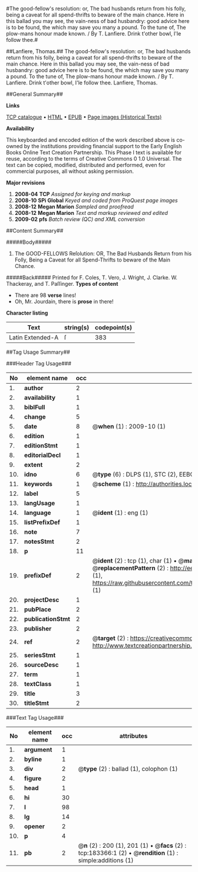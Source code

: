 #The good-fellow's resolution: or, The bad husbands return from his folly, being a caveat for all spend-thrifts to beware of the main chance. Here in this ballad you may see, the vain-ness of bad husbandry: good advice here is to be found, the which may save you many a pound. To the tune of, The plow-mans honour made known. / By T. Lanfiere. Drink t'other bowl, I'le follow thee.#

##Lanfiere, Thomas.##
The good-fellow's resolution: or, The bad husbands return from his folly, being a caveat for all spend-thrifts to beware of the main chance. Here in this ballad you may see, the vain-ness of bad husbandry: good advice here is to be found, the which may save you many a pound. To the tune of, The plow-mans honour made known. / By T. Lanfiere. Drink t'other bowl, I'le follow thee.
Lanfiere, Thomas.

##General Summary##

**Links**

[TCP catalogue](http://www.ota.ox.ac.uk/tcp/)  • 
[HTML](http://tei.it.ox.ac.uk/tcp/Texts-HTML/free/B04/B04278.html)  • 
[EPUB](http://tei.it.ox.ac.uk/tcp/Texts-EPUB/free/B04/B04278.epub) • 
[Page images (Historical Texts)](https://data.historicaltexts.jisc.ac.uk/view?pubId=eebo-99887713e&pageId=eebo-99887713e-183366-1)

**Availability**

This keyboarded and encoded edition of the
	       work described above is co-owned by the institutions
	       providing financial support to the Early English Books
	       Online Text Creation Partnership. This Phase I text is
	       available for reuse, according to the terms of Creative
	       Commons 0 1.0 Universal. The text can be copied,
	       modified, distributed and performed, even for
	       commercial purposes, all without asking permission.

**Major revisions**

1. __2008-04__ __TCP__ *Assigned for keying and markup*
1. __2008-10__ __SPi Global__ *Keyed and coded from ProQuest page images*
1. __2008-12__ __Megan Marion__ *Sampled and proofread*
1. __2008-12__ __Megan Marion__ *Text and markup reviewed and edited*
1. __2009-02__ __pfs__ *Batch review (QC) and XML conversion*

##Content Summary##

#####Body#####

1. The GOOD-FELLOWS Reſolution: OR, The Bad Husbands Return from his Folly, Being a Caveat for all Spend-Thrifts to beware of the Main Chance.

#####Back#####
Printed for F. Coles, T. Vero, J. Wright, J. Clarke. W. Thackeray, and T. Paſſinger.
**Types of content**

  * There are 98 **verse** lines!
  * Oh, Mr. Jourdain, there is **prose** in there!

**Character listing**


|Text|string(s)|codepoint(s)|
|---|---|---|
|Latin Extended-A|ſ|383|

##Tag Usage Summary##

###Header Tag Usage###

|No|element name|occ|attributes|
|---|---|---|---|
|1.|__author__|2||
|2.|__availability__|1||
|3.|__biblFull__|1||
|4.|__change__|5||
|5.|__date__|8| @__when__ (1) : 2009-10 (1)|
|6.|__edition__|1||
|7.|__editionStmt__|1||
|8.|__editorialDecl__|1||
|9.|__extent__|2||
|10.|__idno__|6| @__type__ (6) : DLPS (1), STC (2), EEBO-CITATION (1), PROQUEST (1), VID (1)|
|11.|__keywords__|1| @__scheme__ (1) : http://authorities.loc.gov/ (1)|
|12.|__label__|5||
|13.|__langUsage__|1||
|14.|__language__|1| @__ident__ (1) : eng (1)|
|15.|__listPrefixDef__|1||
|16.|__note__|7||
|17.|__notesStmt__|2||
|18.|__p__|11||
|19.|__prefixDef__|2| @__ident__ (2) : tcp (1), char (1)  •  @__matchPattern__ (2) : ([0-9\-]+):([0-9IVX]+) (1), (.+) (1)  •  @__replacementPattern__ (2) : http://eebo.chadwyck.com/downloadtiff?vid=$1&page=$2 (1), https://raw.githubusercontent.com/textcreationpartnership/Texts/master/tcpchars.xml#$1 (1)|
|20.|__projectDesc__|1||
|21.|__pubPlace__|2||
|22.|__publicationStmt__|2||
|23.|__publisher__|2||
|24.|__ref__|2| @__target__ (2) : https://creativecommons.org/publicdomain/zero/1.0/ (1), http://www.textcreationpartnership.org/docs/. (1)|
|25.|__seriesStmt__|1||
|26.|__sourceDesc__|1||
|27.|__term__|1||
|28.|__textClass__|1||
|29.|__title__|3||
|30.|__titleStmt__|2||


###Text Tag Usage###

|No|element name|occ|attributes|
|---|---|---|---|
|1.|__argument__|1||
|2.|__byline__|1||
|3.|__div__|2| @__type__ (2) : ballad (1), colophon (1)|
|4.|__figure__|2||
|5.|__head__|1||
|6.|__hi__|30||
|7.|__l__|98||
|8.|__lg__|14||
|9.|__opener__|2||
|10.|__p__|4||
|11.|__pb__|2| @__n__ (2) : 200 (1), 201 (1)  •  @__facs__ (2) : tcp:183366:1 (2)  •  @__rendition__ (1) : simple:additions (1)|
